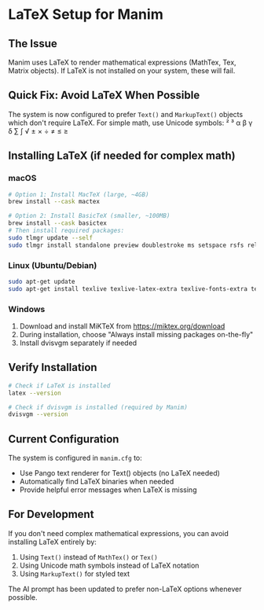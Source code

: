 # LaTeX Setup for Manim

## The Issue
Manim uses LaTeX to render mathematical expressions (MathTex, Tex, Matrix objects). If LaTeX is not installed on your system, these will fail.

## Quick Fix: Avoid LaTeX When Possible
The system is now configured to prefer `Text()` and `MarkupText()` objects which don't require LaTeX. For simple math, use Unicode symbols: ² ³ α β γ δ ∑ ∫ √ ± × ÷ ≠ ≤ ≥

## Installing LaTeX (if needed for complex math)

### macOS
```bash
# Option 1: Install MacTeX (large, ~4GB)
brew install --cask mactex

# Option 2: Install BasicTeX (smaller, ~100MB)
brew install --cask basictex
# Then install required packages:
sudo tlmgr update --self
sudo tlmgr install standalone preview doublestroke ms setspace rsfs relsize ragged2e fundus-calligra microtype wasysym physics dvisvgm jknapltx wasy cm-super
```

### Linux (Ubuntu/Debian)
```bash
sudo apt-get update
sudo apt-get install texlive texlive-latex-extra texlive-fonts-extra texlive-latex-recommended texlive-science texlive-fonts-extra dvisvgm
```

### Windows
1. Download and install MiKTeX from https://miktex.org/download
2. During installation, choose "Always install missing packages on-the-fly"
3. Install dvisvgm separately if needed

## Verify Installation
```bash
# Check if LaTeX is installed
latex --version

# Check if dvisvgm is installed (required by Manim)
dvisvgm --version
```

## Current Configuration
The system is configured in `manim.cfg` to:
- Use Pango text renderer for Text() objects (no LaTeX needed)
- Automatically find LaTeX binaries when needed
- Provide helpful error messages when LaTeX is missing

## For Development
If you don't need complex mathematical expressions, you can avoid installing LaTeX entirely by:
1. Using `Text()` instead of `MathTex()` or `Tex()`
2. Using Unicode math symbols instead of LaTeX notation
3. Using `MarkupText()` for styled text

The AI prompt has been updated to prefer non-LaTeX options whenever possible.

